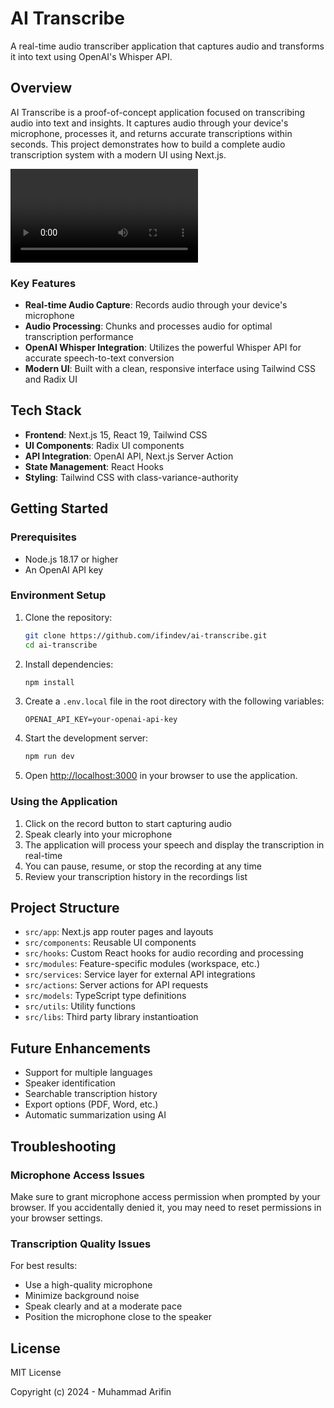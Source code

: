 # AI Transcribe

A real-time audio transcriber application that captures audio and transforms it into text using OpenAI's Whisper API.

## Overview

AI Transcribe is a proof-of-concept application focused on transcribing audio into text and insights. It captures audio through your device's microphone, processes it, and returns accurate transcriptions within seconds. This project demonstrates how to build a complete audio transcription system with a modern UI using Next.js.

![DEMO VIDEO](./public/assets/demo-vid.mov)

### Key Features

- **Real-time Audio Capture**: Records audio through your device's microphone
- **Audio Processing**: Chunks and processes audio for optimal transcription performance
- **OpenAI Whisper Integration**: Utilizes the powerful Whisper API for accurate speech-to-text conversion
- **Modern UI**: Built with a clean, responsive interface using Tailwind CSS and Radix UI

## Tech Stack

- **Frontend**: Next.js 15, React 19, Tailwind CSS
- **UI Components**: Radix UI components
- **API Integration**: OpenAI API, Next.js Server Action
- **State Management**: React Hooks
- **Styling**: Tailwind CSS with class-variance-authority

## Getting Started

### Prerequisites

- Node.js 18.17 or higher
- An OpenAI API key

### Environment Setup

1. Clone the repository:

    ```bash
    git clone https://github.com/ifindev/ai-transcribe.git
    cd ai-transcribe
    ```

2. Install dependencies:

    ```bash
    npm install
    ```

3. Create a `.env.local` file in the root directory with the following variables:

    ```
    OPENAI_API_KEY=your-openai-api-key
    ```

4. Start the development server:

    ```bash
    npm run dev
    ```

5. Open [http://localhost:3000](http://localhost:3000) in your browser to use the application.

### Using the Application

1. Click on the record button to start capturing audio
2. Speak clearly into your microphone
3. The application will process your speech and display the transcription in real-time
4. You can pause, resume, or stop the recording at any time
5. Review your transcription history in the recordings list

## Project Structure

- `src/app`: Next.js app router pages and layouts
- `src/components`: Reusable UI components
- `src/hooks`: Custom React hooks for audio recording and processing
- `src/modules`: Feature-specific modules (workspace, etc.)
- `src/services`: Service layer for external API integrations
- `src/actions`: Server actions for API requests
- `src/models`: TypeScript type definitions
- `src/utils`: Utility functions
- `src/libs`: Third party library instantioation

## Future Enhancements

- Support for multiple languages
- Speaker identification
- Searchable transcription history
- Export options (PDF, Word, etc.)
- Automatic summarization using AI

## Troubleshooting

### Microphone Access Issues

Make sure to grant microphone access permission when prompted by your browser. If you accidentally denied it, you may need to reset permissions in your browser settings.

### Transcription Quality Issues

For best results:

- Use a high-quality microphone
- Minimize background noise
- Speak clearly and at a moderate pace
- Position the microphone close to the speaker

## License

MIT License

Copyright (c) 2024 - Muhammad Arifin
